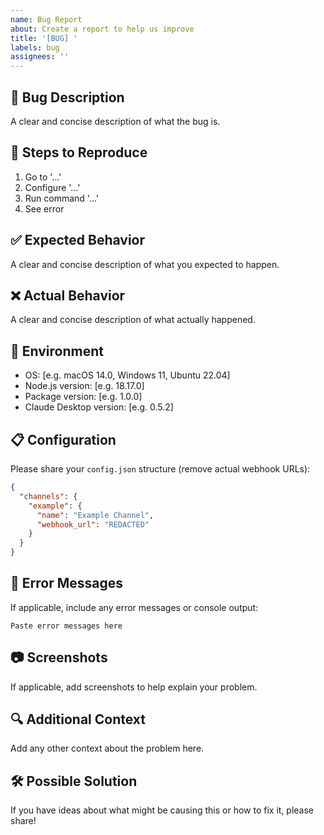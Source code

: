 ```yaml
---
name: Bug Report
about: Create a report to help us improve
title: '[BUG] '
labels: bug
assignees: ''
---
```


## 🐛 Bug Description
A clear and concise description of what the bug is.

## 🔄 Steps to Reproduce
1. Go to '...'
2. Configure '...'
3. Run command '...'
4. See error

## ✅ Expected Behavior
A clear and concise description of what you expected to happen.

## ❌ Actual Behavior
A clear and concise description of what actually happened.

## 📱 Environment
- OS: [e.g. macOS 14.0, Windows 11, Ubuntu 22.04]
- Node.js version: [e.g. 18.17.0]
- Package version: [e.g. 1.0.0]
- Claude Desktop version: [e.g. 0.5.2]

## 📋 Configuration
Please share your `config.json` structure (remove actual webhook URLs):
```json
{
  "channels": {
    "example": {
      "name": "Example Channel",
      "webhook_url": "REDACTED"
    }
  }
}
```

## 📝 Error Messages
If applicable, include any error messages or console output:
```
Paste error messages here
```

## 📷 Screenshots
If applicable, add screenshots to help explain your problem.

## 🔍 Additional Context
Add any other context about the problem here.

## 🛠️ Possible Solution
If you have ideas about what might be causing this or how to fix it, please share!
